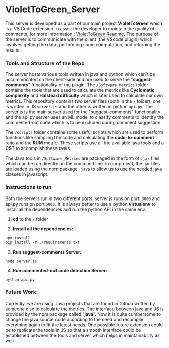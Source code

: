 # VioletToGreen_Server


This server is developed as a part of our main project **VioletToGreen** which is a VS Code extension to assist the developer to maintain the quality of comments, for more information : [VioletToGreen Readme](https://github.com/captnTardigrade/VioletToGreen/blob/main/README.md). The purpose of the server is to communicate with the client (the VScode plugin) which involves getting the data, performing some computation, and returning the results.


### Tools and Structure of the Repo

The server hosts various tools written in java and python which can't be accommodated on the client-side and are used to serve the "**suggest-comments**" functionality of the plugin. The ```/Software_Metrics``` folder contains the tools that are used to calculate the metrics like **Cyclomatic complexity** and **Halstead difficulty** which is later used to calculate our own metrics. This repository contains two server files (both in the ```/``` folder), one is written in JS ```server.js``` and the other is written in python ```api.py```. The server.js is the main server used for the "suggest-comments" functionality and the api.py server uses an ML model to classify comments to identify the commented-out code which is to be excluded during comment suggestion.


The ```/scripts``` folder contains some useful scripts which are used to perform functions like sampling the code and calculating the **code-to-comment** ratio and the **RUM** metric. These scripts use all the available java tools and a **CST** to accomplish these tasks.

The Java tools in ```/Software_Metrics``` are packaged in the form of ```.jar``` files which can be run directly on the command line. In our project, the .jar files are loaded using the npm package ``` java``` to allow us to use the needed java classes in javascript. 

<Here about the Model and api.py>


### Instructions to run
  
 Both the servers run in two different ports, server.js runs on port: ```3000``` and api.py runs on port:```5000```.
 It is always better to use a python **virtualenv** to install all the dependencies and run the python API in the same env.
  
  
1. **cd** to the ```/``` folder
  
2. **Install all the dependencies:**
  
```
npm install
pip install -r ./requirements.txt
```
  
  
3. **Run suggest-comments Server:**
```
node server.js
```
  
4. **Run commented-out code detection Server:**
```
python api.py
```
  
### Future Work:
  
Currently, we are using Java projects that are found in Github written by someone else to calculate the metrics. The interface between java and JS is provided by the npm package called "**java**". Now it is quite cumbersome to change the java source code according to the need and recompile everything again to fit the latest needs. One possible future extension could be to replicate the tools in JS so that a smooth interface could be established between the tools and server which helps in maintainability as well.






